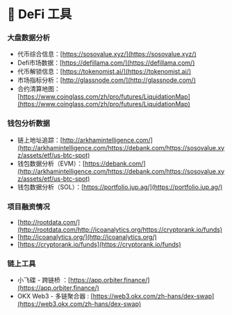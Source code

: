 # 💫 DeFi 工具

### 大盘数据分析

* 代币综合信息：[https://sosovalue.xyz/](https://sosovalue.xyz/)
* Defi市场数据：[https://defillama.com/](https://defillama.com/)
* 代币解锁信息：[https://tokenomist.ai/](https://tokenomist.ai/)
* 市场指标分析：[http://glassnode.com/](http://glassnode.com/)
* 合约清算地图：[https://www.coinglass.com/zh/pro/futures/LiquidationMap](https://www.coinglass.com/zh/pro/futures/LiquidationMap)

### 钱包分析数据

* 链上地址追踪：[http://arkhamintelligence.com/](http://arkhamintelligence.com/https://debank.com/https://sosovalue.xyz/assets/etf/us-btc-spot)
* 钱包数据分析（EVM）：[https://debank.com/](http://arkhamintelligence.com/https://debank.com/https://sosovalue.xyz/assets/etf/us-btc-spot)
* 钱包数据分析（SOL）：[https://portfolio.jup.ag/](https://portfolio.jup.ag/)

### 项目融资情况

* [http://rootdata.com/](http://rootdata.com/http://icoanalytics.org/https://cryptorank.io/funds)
* [http://icoanalytics.org/](http://icoanalytics.org/)
* [https://cryptorank.io/funds](https://cryptorank.io/funds)

### 链上工具

* 小飞碟 - 跨链桥 ：[https://app.orbiter.finance/](https://app.orbiter.finance/)
* OKX Web3 - 多链聚合器 : [https://web3.okx.com/zh-hans/dex-swap](https://web3.okx.com/zh-hans/dex-swap)



